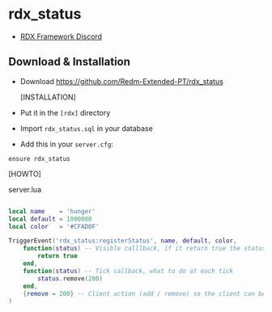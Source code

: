 # rdx_status

- [RDX Framework Discord](https://discord.gg/VkhUUGHpNs)

## Download & Installation

- Download https://github.com/Redm-Extended-PT/rdx_status

  [INSTALLATION]

- Put it in the `[rdx]` directory
- Import `rdx_status.sql` in your database
- Add this in your `server.cfg`:

```
ensure rdx_status
```

[HOWTO]

server.lua
```lua

local name    = 'hunger'
local default = 1000000
local color   = '#CFAD0F'

TriggerEvent('rdx_status:registerStatus', name, default, color, 
	function(status) -- Visible calllback, if it return true the status will be visible
		return true
	end,
	function(status) -- Tick callback, what to do at each tick
		status.remove(200)
	end,
	{remove = 200} -- Client action (add / remove) so the client can be in sync with server
)


```
